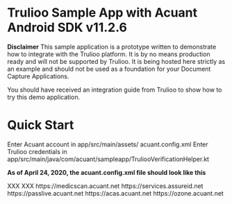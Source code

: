 # Trulioo Sample App with Acuant Android SDK v11.2.6

**Disclaimer**
This sample application is a prototype written to demonstrate how to integrate with the Trulioo platform. It is by no means production ready and will not be supported by Trulioo. It is being hosted here strictly as an example and should not be used as a foundation for your Document Capture Applications.

You should have received an integration guide from Trulioo to show how to try this demo application.

# Quick Start
Enter Acuant account in  app/src/main/assets/ acuant.config.xml
Enter Trulioo credentials in  app/src/main/java/com/acuant/sampleapp/TruliooVerificationHelper.kt

**As of April 24, 2020, the acuant.config.xml file should look like this**
<?xml version="1.0" encoding="UTF-8" ?>
<setting>
    <acuant_username>XXX</acuant_username>
    <acuant_password>XXX</acuant_password>
    <acuant_subscription></acuant_subscription>
    <ozone_subscription></ozone_subscription>
    <med_endpoint>https://medicscan.acuant.net</med_endpoint>
    <assureid_endpoint>https://services.assureid.net</assureid_endpoint>
    <passive_liveness_endpoint>https://passlive.acuant.net</passive_liveness_endpoint>
    <acas_endpoint>https://acas.acuant.net</acas_endpoint>
    <ozone_endpoint>https://ozone.acuant.net</ozone_endpoint>
</setting>